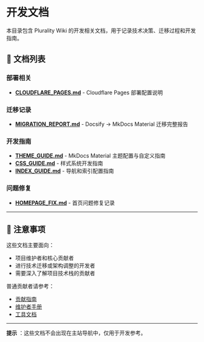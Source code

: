 # 开发文档

本目录包含 Plurality Wiki 的开发相关文档，用于记录技术决策、迁移过程和开发指南。

## 📂 文档列表

### 部署相关

- **[CLOUDFLARE_PAGES.md](CLOUDFLARE_PAGES.md)** - Cloudflare Pages 部署配置说明

### 迁移记录

- **[MIGRATION_REPORT.md](MIGRATION_REPORT.md)** - Docsify → MkDocs Material 迁移完整报告

### 开发指南

- **[THEME_GUIDE.md](THEME_GUIDE.md)** - MkDocs Material 主题配置与自定义指南
- **[CSS_GUIDE.md](CSS_GUIDE.md)** - 样式系统开发指南
- **[INDEX_GUIDE.md](INDEX_GUIDE.md)** - 导航和索引配置指南

### 问题修复

- **[HOMEPAGE_FIX.md](HOMEPAGE_FIX.md)** - 首页问题修复记录

---

## 📌 注意事项

这些文档主要面向：

- 项目维护者和核心贡献者
- 进行技术迁移或架构调整的开发者
- 需要深入了解项目技术栈的贡献者

普通贡献者请参考：

- [贡献指南](../contributing/index.md)
- [维护者手册](../ADMIN_GUIDE.md)
- [工具文档](../tools/README.md)

---

**提示** ：这些文档不会出现在主站导航中，仅用于开发参考。
